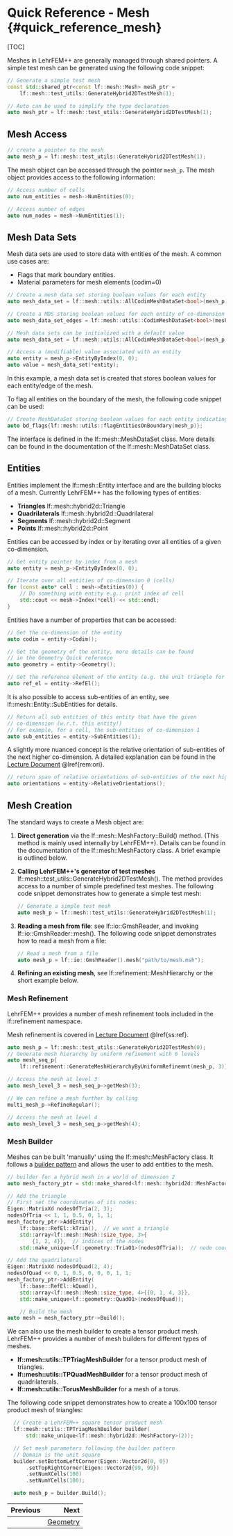# Quick Reference - Mesh {#quick_reference_mesh}

[TOC]

Meshes in LehrFEM++ are generally managed through shared pointers. A simple test mesh can be generated using the following code snippet:

```cpp
// Generate a simple test mesh
const std::shared_ptr<const lf::mesh::Mesh> mesh_ptr =
    lf::mesh::test_utils::GenerateHybrid2DTestMesh(1);

// Auto can be used to simplify the type declaration
auto mesh_ptr = lf::mesh::test_utils::GenerateHybrid2DTestMesh(1);
```

## Mesh Access

```cpp
// create a pointer to the mesh
auto mesh_p = lf::mesh::test_utils::GenerateHybrid2DTestMesh(1);
```

The mesh object can be accessed through the pointer `mesh_p`. The mesh object provides access to the following information:

```cpp
// Access number of cells
auto num_entities = mesh->NumEntities(0);

// Access number of edges
auto num_nodes = mesh->NumEntities(1);

```

## Mesh Data Sets 

Mesh data sets are used to store data with entities of the mesh. A common use cases are:

- Flags that mark boundary entities.
- Material parameters for mesh elements (codim=0)

```cpp
// Create a mesh data set storing boolean values for each entity
auto mesh_data_set = lf::mesh::utils::AllCodimMeshDataSet<bool>(mesh_p);

// Create a MDS storing boolean values for each entity of co-dimension 1 (edges)
auto mesh_data_set_edges = lf::mesh::utils::CodimMeshDataSet<bool>(mesh_p, 1);

// Mesh data sets can be initialized with a default value
auto mesh_data_set = lf::mesh::utils::AllCodimMeshDataSet<bool>(mesh_p, false);

// Access a (modifiable) value associated with an entity
auto entity = mesh_p->EntityByIndex(0, 0);
auto value = mesh_data_set(*entity);
```

In this example, a mesh data set is created that stores boolean values for each entity/edge of the mesh.

To flag all entities on the boundary of the mesh, the following code snippet can be used:

```cpp
// Create MeshDataSet storing boolean values for each entity indicating if the entity is on the boundary
auto bd_flags{lf::mesh::utils::flagEntitiesOnBoundary(mesh_p)};
```

The interface is defined in the lf::mesh::MeshDataSet class. More details can be found in the documentation of the lf::mesh::MeshDataSet class.

## Entities

Entities implement the lf::mesh::Entity interface and are the building blocks of a mesh. Currently LehrFEM++ has the following types of entities:

- **Triangles** lf::mesh::hybrid2d::Triangle
- **Quadrilaterals** lf::mesh::hybrid2d::Quadrilateral
- **Segments** lf::mesh::hybrid2d::Segment
- **Points** lf::mesh::hybrid2d::Point

Entities can be accessed by index or by iterating over all entities of a given co-dimension.

```cpp
// Get entity pointer by index from a mesh
auto entity = mesh_p->EntityByIndex(0, 0);

// Iterate over all entities of co-dimension 0 (cells)
for (const auto* cell : mesh->Entities(0)) {
    // Do something with entity e.g.: print index of cell
    std::cout << mesh->Index(*cell) << std::endl;
}
```

Entities have a number of properties that can be accessed:

```cpp
// Get the co-dimension of the entity
auto codim = entity->Codim();

// Get the geometry of the entity, more details can be found 
// in the Geometry Quick reference
auto geometry = entity->Geometry();

// Get the reference element of the entity (e.g. the unit triangle for a general triangle)
auto ref_el = entity->RefEl();
```

It is also possible to access sub-entities of an entity, see lf::mesh::Entity::SubEntities for details.

```cpp
// Return all sub entities of this entity that have the given 
// co-dimension (w.r.t. this entity!)
// For example, for a cell, the sub-entities of co-dimension 1
auto sub_entities = entity->SubEntities(1);
```

A slightly more nuanced concept is the relative orientation of sub-entities of the next higher co-dimension. A detailed explanation can be found in the [Lecture Document](https://www.sam.math.ethz.ch/~grsam/NUMPDEFL/NUMPDE.pdf) @lref{rem:ori}.

```cpp
// return span of relative orientations of sub-entities of the next higher co-dimension.
auto orientations = entity->RelativeOrientations();
```

## Mesh Creation

The standard ways to create a Mesh object are:

1. **Direct generation** via the lf::mesh::MeshFactory::Build() method. (This method is mainly used internally by LehrFEM++). Details can be found in the documentation of the lf::mesh::MeshFactory class. A brief example is outlined below.

2. **Calling LehrFEM++'s generator of test meshes** lf::mesh::test_utils::GenerateHybrid2DTestMesh(). The method provides access to a number of simple predefined test meshes. The following code snippet demonstrates how to generate a simple test mesh:

    ```cpp
    // Generate a simple test mesh
    auto mesh_p = lf::mesh::test_utils::GenerateHybrid2DTestMesh(1);
    ```

3. **Reading a mesh from file**: see lf::io::GmshReader, and invoking lf::io::GmshReader::mesh(). The following code snippet demonstrates how to read a mesh from a file:

    ```cpp
    // Read a mesh from a file
    auto mesh_p = lf::io::GmshReader().mesh("path/to/mesh.msh");
    ```

4. **Refining an existing mesh**, see lf::refinement::MeshHierarchy or the short example below.

### Mesh Refinement

LehrFEM++ provides a number of mesh refinement tools included in the lf::refinement namespace. 

Mesh refinement is covered in [Lecture Document](https://www.sam.math.ethz.ch/~grsam/NUMPDEFL/NUMPDE.pdf) @lref{ss:ref}. 

```cpp
auto mesh_p = lf::mesh::test_utils::GenerateHybrid2DTestMesh(0);
// Generate mesh hierarchy by uniform refinement with 6 levels
auto mesh_seq_p{
    lf::refinement::GenerateMeshHierarchyByUniformRefinemnt(mesh_p, 3)};

// Access the mesh at level 3
auto mesh_level_3 = mesh_seq_p->getMesh(3);

// We can refine a mesh further by calling
multi_mesh_p->RefineRegular();

// Access the mesh at level 4
auto mesh_level_3 = mesh_seq_p->getMesh(4);
```

### Mesh Builder

Meshes can be built 'manually' using the lf::mesh::MeshFactory class. It follows a [builder pattern](https://refactoring.guru/design-patterns/builder) and allows the user to add entities to the mesh. 

```cpp
// builder for a hybrid mesh in a world of dimension 2
auto mesh_factory_ptr = std::make_shared<lf::mesh::hybrid2d::MeshFactory>(2);

// Add the triangle
// First set the coordinates of its nodes:
Eigen::MatrixXd nodesOfTria(2, 3);
nodesOfTria << 1, 1, 0.5, 0, 1, 1;
mesh_factory_ptr->AddEntity(
    lf::base::RefEl::kTria(),  // we want a triangle
    std::array<lf::mesh::Mesh::size_type, 3>{
        {1, 2, 4}},  // indices of the nodes
    std::make_unique<lf::geometry::TriaO1>(nodesOfTria));  // node coords

// Add the quadrilateral
Eigen::MatrixXd nodesOfQuad(2, 4);
nodesOfQuad << 0, 1, 0.5, 0, 0, 0, 1, 1;
mesh_factory_ptr->AddEntity(
    lf::base::RefEl::kQuad(),
    std::array<lf::mesh::Mesh::size_type, 4>{{0, 1, 4, 3}},
    std::make_unique<lf::geometry::QuadO1>(nodesOfQuad));

    // Build the mesh
auto mesh = mesh_factory_ptr->Build();
```

We can also use the mesh builder to create a tensor product mesh. LehrFEM++ provides a number of mesh builders for different types of meshes.

- **lf::mesh::utils::TPTriagMeshBuilder** for a tensor product mesh of triangles.
- **lf::mesh::utils::TPQuadMeshBuilder** for a tensor product mesh of quadrilaterals.
- **lf::mesh::utils::TorusMeshBuilder** for a mesh of a torus.

The following code snippet demonstrates how to create a 100x100 tensor product mesh of triangles:

```cpp
  // Create a LehrFEM++ square tensor product mesh
  lf::mesh::utils::TPTriagMeshBuilder builder(
      std::make_unique<lf::mesh::hybrid2d::MeshFactory>(2));

  // Set mesh parameters following the builder pattern
  // Domain is the unit square
  builder.setBottomLeftCorner(Eigen::Vector2d{0, 0})
      .setTopRightCorner(Eigen::Vector2d{99, 99})
      .setNumXCells(100)
      .setNumYCells(100);

  auto mesh_p = builder.Build();
```


<!-- Next and previous buttons -->
<div class="section_buttons">

| Previous |                                    Next |
| :------- | --------------------------------------: |
|          | [Geometry](quick_reference_geometry.md) |

</div>
